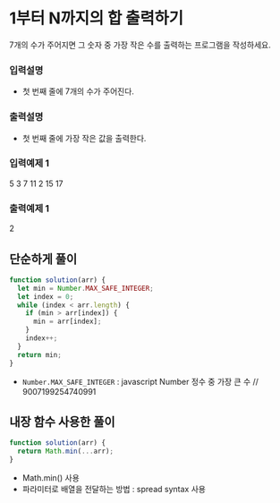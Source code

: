 # 1부터 N까지의 합 출력하기

7개의 수가 주어지면 그 숫자 중 가장 작은 수를 출력하는 프로그램을 작성하세요.
### 입력설명
- 첫 번째 줄에 7개의 수가 주어진다.
### 출력설명
- 첫 번째 줄에 가장 작은 값을 출력한다.
### 입력예제 1
5 3 7 11 2 15 17
### 출력예제 1 
2

## 단순하게 풀이
```js
function solution(arr) {
  let min = Number.MAX_SAFE_INTEGER;
  let index = 0;
  while (index < arr.length) {
    if (min > arr[index]) {
      min = arr[index];
    }
    index++;
  }
  return min;
}
```

- `Number.MAX_SAFE_INTEGER` : javascript Number 정수 중 가장 큰 수 // 9007199254740991

## 내장 함수 사용한 풀이
```js
function solution(arr) {
  return Math.min(...arr);
}
```
- Math.min() 사용
- 파라미터로 배열을 전달하는 방법 :  spread syntax 사용